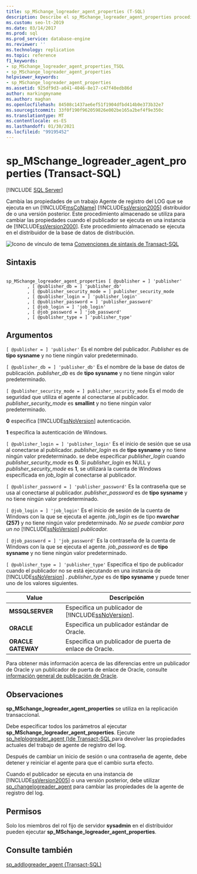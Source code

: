 ```yaml
---
title: sp_MSchange_logreader_agent_properties (T-SQL)
description: Describe el sp_MSchange_logreader_agent_properties procedimiento almacenado que se usa para cambiar las propiedades de la Agente de registro del LOG de una topología de Replicación de SQL Server.
ms.custom: seo-lt-2019
ms.date: 03/14/2017
ms.prod: sql
ms.prod_service: database-engine
ms.reviewer: ''
ms.technology: replication
ms.topic: reference
f1_keywords:
- sp_MSchange_logreader_agent_properties_TSQL
- sp_MSchange_logreader_agent_properties
helpviewer_keywords:
- sp_MSchange_logreader_agent_properties
ms.assetid: 925df9d3-a041-4046-8e17-c47f40edb86d
author: markingmyname
ms.author: maghan
ms.openlocfilehash: 84508c1437ae6ef51f1904dfbd414b0e373b32e7
ms.sourcegitcommit: 33f0f190f962059826e002be165a2bef4f9e350c
ms.translationtype: MT
ms.contentlocale: es-ES
ms.lasthandoff: 01/30/2021
ms.locfileid: "99195452"
---
```

# <a name="sp_mschange_logreader_agent_properties-transact-sql"></a>sp_MSchange_logreader_agent_properties (Transact-SQL)
[!INCLUDE [SQL Server](../../includes/applies-to-version/sqlserver.md)]

  Cambia las propiedades de un trabajo Agente de registro del LOG que se ejecuta en un [!INCLUDE[msCoName](../../includes/msconame-md.md)] [!INCLUDE[ssVersion2005](../../includes/ssversion2005-md.md)] distribuidor de o una versión posterior. Este procedimiento almacenado se utiliza para cambiar las propiedades cuando el publicador se ejecuta en una instancia de [!INCLUDE[ssVersion2000](../../includes/ssversion2000-md.md)]. Este procedimiento almacenado se ejecuta en el distribuidor de la base de datos de distribución.  
  
 ![Icono de vínculo de tema](../../database-engine/configure-windows/media/topic-link.gif "Icono de vínculo de tema") [Convenciones de sintaxis de Transact-SQL](../../t-sql/language-elements/transact-sql-syntax-conventions-transact-sql.md)  
  
## <a name="syntax"></a>Sintaxis  
  
```  
  
sp_MSchange_logreader_agent_properties [ @publisher = ] 'publisher'  
        , [ @publisher_db = ] 'publisher_db'  
        , [ @publisher_security_mode = ] publisher_security_mode  
        , [ @publisher_login = ] 'publisher_login'  
        , [ @publisher_password = ] 'publisher_password'   
        , [ @job_login = ] 'job_login'  
        , [ @job_password = ] 'job_password'  
        , [ @publisher_type = ] 'publisher_type'  
```  
  
## <a name="arguments"></a>Argumentos  
`[ @publisher = ] 'publisher'` Es el nombre del publicador. *Publisher* es de **tipo sysname** y no tiene ningún valor predeterminado.  
  
`[ @publisher_db = ] 'publisher_db'` Es el nombre de la base de datos de publicación. *publisher_db* es de **tipo sysname** y no tiene ningún valor predeterminado.  
  
`[ @publisher_security_mode = ] publisher_security_mode` Es el modo de seguridad que utiliza el agente al conectarse al publicador. *publisher_security_mode* es **smallint** y no tiene ningún valor predeterminado.  
  
 **0** especifica [!INCLUDE[ssNoVersion](../../includes/ssnoversion-md.md)] autenticación.  
  
 **1** especifica la autenticación de Windows.  
  
`[ @publisher_login = ] 'publisher_login'` Es el inicio de sesión que se usa al conectarse al publicador. *publisher_login* es de **tipo sysname** y no tiene ningún valor predeterminado. se debe especificar *publisher_login* cuando *publisher_security_mode* es **0**. Si *publisher_login* es NULL y *publisher_security_mode* es **1**, se utilizará la cuenta de Windows especificada en *job_login* al conectarse al publicador.  
  
`[ @publisher_password = ] 'publisher_password'` Es la contraseña que se usa al conectarse al publicador. *publisher_password* es de **tipo sysname** y no tiene ningún valor predeterminado.  
  
`[ @job_login = ] 'job_login'` Es el inicio de sesión de la cuenta de Windows con la que se ejecuta el agente. *job_login* es de tipo **nvarchar (257)** y no tiene ningún valor predeterminado. *No se puede cambiar para un no* [!INCLUDE[ssNoVersion](../../includes/ssnoversion-md.md)] *publicador.*  
  
`[ @job_password = ] 'job_password'` Es la contraseña de la cuenta de Windows con la que se ejecuta el agente. *job_password* es de **tipo sysname** y no tiene ningún valor predeterminado.  
  
`[ @publisher_type = ] 'publisher_type'` Especifica el tipo de publicador cuando el publicador no se está ejecutando en una instancia de [!INCLUDE[ssNoVersion](../../includes/ssnoversion-md.md)] . *publisher_type* es de **tipo sysname** y puede tener uno de los valores siguientes.  
  
|Value|Descripción|  
|-----------|-----------------|  
|**MSSQLSERVER**|Especifica un publicador de [!INCLUDE[ssNoVersion](../../includes/ssnoversion-md.md)].|  
|**ORACLE**|Especifica un publicador estándar de Oracle.|  
|**ORACLE GATEWAY**|Especifica un publicador de puerta de enlace de Oracle.|  
  
 Para obtener más información acerca de las diferencias entre un publicador de Oracle y un publicador de puerta de enlace de Oracle, consulte [información general de publicación de Oracle](../../relational-databases/replication/non-sql/oracle-publishing-overview.md).  
  
## <a name="remarks"></a>Observaciones  
 **sp_MSchange_logreader_agent_properties** se utiliza en la replicación transaccional.  
  
 Debe especificar todos los parámetros al ejecutar **sp_MSchange_logreader_agent_properties**. Ejecute [sp_helplogreader_agent &#40;&#41;de Transact-SQL ](../../relational-databases/system-stored-procedures/sp-helplogreader-agent-transact-sql.md) para devolver las propiedades actuales del trabajo de agente de registro del log.  
  
 Después de cambiar un inicio de sesión o una contraseña de agente, debe detener y reiniciar el agente para que el cambio surta efecto.  
  
 Cuando el publicador se ejecuta en una instancia de [!INCLUDE[ssVersion2005](../../includes/ssversion2005-md.md)] o una versión posterior, debe utilizar [sp_changelogreader_agent](../../relational-databases/system-stored-procedures/sp-changelogreader-agent-transact-sql.md) para cambiar las propiedades de la agente de registro del log.  
  
## <a name="permissions"></a>Permisos  
 Solo los miembros del rol fijo de servidor **sysadmin** en el distribuidor pueden ejecutar **sp_MSchange_logreader_agent_properties**.  
  
## <a name="see-also"></a>Consulte también  
 [sp_addlogreader_agent &#40;Transact-SQL&#41;](../../relational-databases/system-stored-procedures/sp-addlogreader-agent-transact-sql.md)  
  
  
